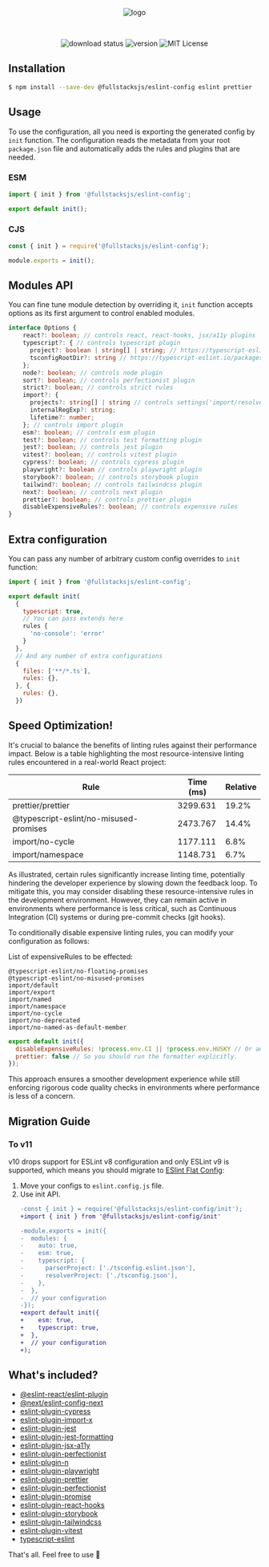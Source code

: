 <div align="center">

![logo](https://raw.githubusercontent.com/fullstacksjs/eslint-config/master/assets/banner.png)

<br/>

![download status][download-badge]
![version][version-badge]
![MIT License][license-badge]

</div>

## Installation

```sh
$ npm install --save-dev @fullstacksjs/eslint-config eslint prettier
```

## Usage

To use the configuration, all you need is exporting the generated config by `init` function. The configuration reads the metadata from your root `package.json` file and automatically adds the rules and plugins that are needed.

### ESM

```js
import { init } from '@fullstacksjs/eslint-config';

export default init();
```

### CJS

```js
const { init } = require('@fullstacksjs/eslint-config');

module.exports = init();
```

## Modules API

You can fine tune module detection by overriding it, `init` function accepts options as its first argument to control enabled modules.

```typescript
interface Options {
    react?: boolean; // controls react, react-hooks, jsx/a11y plugins
    typescript?: { // controls typescript plugin
      project?: boolean | string[] | string; // https://typescript-eslint.io/packages/parser/#project
      tsconfigRootDir?: string // https://typescript-eslint.io/packages/parser/#tsconfigrootdir
    };
    node?: boolean; // controls node plugin
    sort?: boolean; // controls perfectionist plugin
    strict?: boolean; // controls strict rules
    import?: {
      projects?: string[] | string // controls settings['import/resolver'].typescript.project
      internalRegExp?: string;
      lifetime?: number;
    }; // controls import plugin
    esm?: boolean; // controls esm plugin
    test?: boolean; // controls test formatting plugin
    jest?: boolean; // controls jest plugin
    vitest?: boolean; // controls vitest plugin
    cypress?: boolean; // controls cypress plugin
    playwright?: boolean // controls playwright plugin
    storybook?: boolean; // controls storybook plugin
    tailwind?: boolean; // controls tailwindcss plugin
    next?: boolean; // controls next plugin
    prettier?: boolean; // controls prettier plugin
    disableExpensiveRules?: boolean; // controls expensive rules
}
```

## Extra configuration

You can pass any number of arbitrary custom config overrides to `init` function:

```js
import { init } from '@fullstacksjs/eslint-config';

export default init(
  {
    typescript: true,
    // You can pass extends here
    rules {
      'no-console': 'error'
    }
  },
  // And any number of extra configurations
  {
    files: ['**/*.ts'],
    rules: {},
  }, {
    rules: {},
  })
```

## Speed Optimization!

It's crucial to balance the benefits of linting rules against their performance impact. Below is a table highlighting the most resource-intensive linting rules encountered in a real-world React project:

| Rule                                   | Time (ms) | Relative |
| -------------------------------------- | --------- | -------- |
| prettier/prettier                      | 3299.631  | 19.2%    |
| @typescript-eslint/no-misused-promises | 2473.767  | 14.4%    |
| import/no-cycle                        | 1177.111  | 6.8%     |
| import/namespace                       | 1148.731  | 6.7%     |

As illustrated, certain rules significantly increase linting time, potentially hindering the developer experience by slowing down the feedback loop. To mitigate this, you may consider disabling these resource-intensive rules in the development environment. However, they can remain active in environments where performance is less critical, such as Continuous Integration (CI) systems or during pre-commit checks (git hooks).

To conditionally disable expensive linting rules, you can modify your configuration as follows:

List of expensiveRules to be effected:

```
@typescript-eslint/no-floating-promises
@typescript-eslint/no-misused-promises
import/default
import/export
import/named
import/namespace
import/no-cycle
import/no-deprecated
import/no-named-as-default-member
```

```js
export default init({
  disableExpensiveRules: !process.env.CI || !process.env.HUSKY // Or anywhere you want
  prettier: false // So you should run the formatter explicitly.
});
```

This approach ensures a smoother development experience while still enforcing rigorous code quality checks in environments where performance is less of a concern.

## Migration Guide

### To v11

v10 drops support for ESLint v8 configuration and only ESLint v9 is supported, which means you should migrate to [ESlint Flat Config](https://eslint.org/docs/latest/extend/plugin-migration-flat-config):

1. Move your configs to `eslint.config.js` file.
2. Use init API.
    ```diff
    -const { init } = require('@fullstacksjs/eslint-config/init');
    +import { init } from '@fullstacksjs/eslint-config/init'

    -module.exports = init({
    -  modules: {
    -    auto: true,
    -    esm: true,
    -    typescript: {
    -      parserProject: ['./tsconfig.eslint.json'],
    -      resolverProject: ['./tsconfig.json'],
    -    },
    -  },
    -  // your configuration
    -});
    +export default init({
    +    esm: true,
    +    typescript: true,
    +  },
    +  // your configuration
    +);
    ```

## What's included?

* [@eslint-react/eslint-plugin](https://eslint-react.xyz/)
* [@next/eslint-config-next](https://nextjs.org/docs/basic-features/eslint#eslint-plugin)
* [eslint-plugin-cypress](https://github.com/cypress-io/eslint-plugin-cypress)
* [eslint-plugin-import-x](https://github.com/un-ts/eslint-plugin-import-x)
* [eslint-plugin-jest](https://github.com/jest-community/eslint-plugin-jest)
* [eslint-plugin-jest-formatting](https://github.com/dangreenisrael/eslint-plugin-jest-formatting)
* [eslint-plugin-jsx-a11y](https://github.com/jsx-eslint/eslint-plugin-jsx-a11y)
* [eslint-plugin-perfectionist](https://perfectionist.dev/)
* [eslint-plugin-n](https://github.com/eslint-community/eslint-plugin-n)
* [eslint-plugin-playwright](https://github.com/playwright-community/eslint-plugin-playwright)
* [eslint-plugin-prettier](https://github.com/prettier/eslint-plugin-prettier)
* [eslint-plugin-perfectionist](https://perfectionist.dev/)
* [eslint-plugin-promise](https://github.com/eslint-community/eslint-plugin-promise)
* [eslint-plugin-react-hooks](https://www.npmjs.com/package/eslint-plugin-react-hooks)
* [eslint-plugin-storybook](https://github.com/storybookjs/eslint-plugin-storybook#readme)
* [eslint-plugin-tailwindcss](https://github.com/francoismassart/eslint-plugin-tailwindcss)
* [eslint-plugin-vitest](https://www.npmjs.com/package/eslint-plugin-vitest)
* [typescript-eslint](https://typescript-eslint.io/)

That's all. Feel free to use 💛

[download-badge]: https://img.shields.io/npm/dm/@fullstacksjs/eslint-config?color=6464E2&label=DOWNLOADS&style=flat-square
[version-badge]: https://img.shields.io/npm/v/@fullstacksjs/eslint-config?color=6464E2&label=VERSION&style=flat-square
[license-badge]: https://img.shields.io/npm/l/@fullstacksjs/eslint-config?color=6464E2&label=LICENSE&style=flat-square
